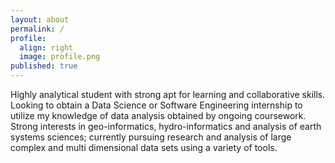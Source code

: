 ```yaml
---
layout: about
permalink: /
profile:
  align: right
  image: profile.png
published: true
---
```


Highly analytical student with strong apt for learning and collaborative skills. Looking to obtain a Data Science or Software Engineering internship to utilize my knowledge of data analysis obtained by ongoing coursework. Strong interests in geo-informatics, hydro-informatics and analysis of earth systems sciences; currently pursuing research and analysis of large complex and multi dimensional data sets using a variety of tools.
